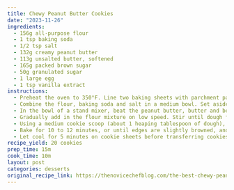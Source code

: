 ```yaml
---
title: Chewy Peanut Butter Cookies
date: "2023-11-26"
ingredients:
  - 156g all-purpose flour
  - 1 tsp baking soda
  - 1/2 tsp salt
  - 132g creamy peanut butter
  - 113g unsalted butter, softened
  - 165g packed brown sugar
  - 50g granulated sugar
  - 1 large egg
  - 1 tsp vanilla extract
instructions:
  - Preheat the oven to 350°F. Line two baking sheets with parchment paper or silicone baking mats. Set aside.
  - Combine the flour, baking soda and salt in a medium bowl. Set aside.
  - In the bowl of a stand mixer, beat the peanut butter, butter and both sugars, until light and fluffy. Add in the egg and vanilla.
  - Gradually add in the flour mixture on low speed. Stir until dough forms.
  - Using a medium cookie scoop (about 1 heaping tablespoon of dough), drop rounded balls of dough onto the prepared cookie sheet, leaving space for spreading.
  - Bake for 10 to 12 minutes, or until edges are slightly browned, and remove from the oven.
  - Let cool for 5 minutes on cookie sheets before transferring cookies to a wire rack to cool completely.
recipe_yield: 20 cookies
prep_time: 15m
cook_time: 10m
layout: post
categories: desserts
original_recipe_link: https://thenovicechefblog.com/the-best-chewy-peanut-butter-cookies/
---
```

